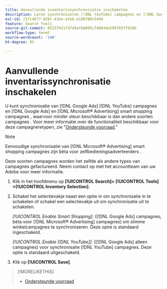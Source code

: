 ```yaml
---
title: Aanvullende inventarissynchronisatie inschakelen
description: Leren synchroniseren [!DNL YouTube] campagnes en [!DNL Google Ads] en [!DNL Microsoft® Advertising] slimme winkelcampagnes.
exl-id: 217c4677-828c-43ee-afeb-e100780c5494
feature: Search Tools
source-git-commit: 052574217d7ddafb8895c74094da5997b5ff83db
workflow-type: tm+mt
source-wordcount: '140'
ht-degree: 0%

---
```


# Aanvullende inventarissynchronisatie inschakelen

U kunt synchronisatie van [!DNL Google Ads] [!DNL YouTube] campagnes en [!DNL Google Ads] en [!DNL Microsoft® Advertising] smart shopping campagnes , waarvoor minder steun beschikbaar is dan andere soorten campagnes . Voor meer informatie over de functionaliteit beschikbaar voor deze campagneretypen, zie &quot;[Ondersteunde voorraad](/help/search-social-commerce/introduction/supported-inventory.md).&quot;

>[!NOTE]
>
>Eenvoudige synchronisatie van [!DNL Microsoft® Advertising] smart shopping campagnes zijn bèta voor zelfbedieningsadverteerders .

Deze soorten campagnes worden het zelfde als andere types van campagnes gefactureerd. Neem contact op met het accountteam van uw Adobe voor meer informatie.

1. Klik in het hoofdmenu op **[!UICONTROL Search]> [!UICONTROL Tools] >[!UICONTROL Inventory Selection]**.

1. Schakel het selectievakje naast een optie in om synchronisatie in te schakelen of schakel een selectievakje uit om synchronisatie uit te schakelen.

   *[!UICONTROL Enable Smart Shopping]:* ([!DNL Google Ads] campagnes; bèta voor [!DNL Microsoft® Advertising] campagnes) om slimme winkelcampagnes te synchroniseren. Deze optie is standaard ingeschakeld.

   *[!UICONTROL Enable [!DNL YouTube]]:* ([!DNL Google Ads] alleen campagnes) voor synchronisatie [!DNL YouTube] campagnes. Deze optie is standaard uitgeschakeld.

1. Klik op **[!UICONTROL Save]**.

>[!MORELIKETHIS]
>
>* [Ondersteunde voorraad](/help/search-social-commerce/introduction/supported-inventory.md)
